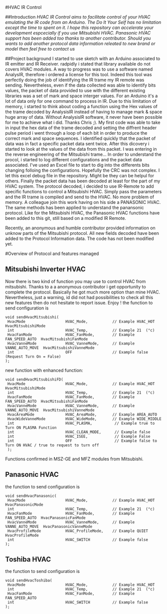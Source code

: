 
#HVAC IR Control

##Introduction
*HVAC IR Control aims to facilitate control of your HVAC emulating the IR code from an Arduino. The Do It Your Self has no limitation except the time to spent on it. I hope this repository can accelerate your development espcecially if you use Mitsubishi HVAC. Panasonic HVAC support has been added too thanks to another contributor. Should you wants to add another protocol data information releated to new brand or model then feel free to contact us*

##Project background
I started to use sketch with an Arduino associated to IR emitter and IR Receiver. radpidly i stated that library available do not covers HVAC modules. A way to progress was to use a software named AnalysIR, therefore i ordered a license for this tool. Indeed this tool was perfectly doing the job of identifying the IR trame my IR remote was sending. Nevertheless, even if the data collected was able to identify bits values, the packet of data provided to use with the different existing libraries was a set of mark and space interger values. For an Arduino it's a lot of data only for one command to process in IR. Due to this limitation of memory, i started to think about coding a function using the Hex values of the trame decoded by AnalysisIR instead of having to manage mark & space huge array of data. Without AnalysisIR software, it never have been possible for me to achieve what i did. Thanks Chris ;). 
My first code was able to take in input the hex data of the trame decoded and setting the diffrent header pulse period i went through a loop of each bit in order to produce the correct mark and space sequences. I identified quickly that the packet of data was in fact a specific packet data sent twice. After this dicovery i started to look at the values of the data from this packet. I was entering in the reverse engineering of the Mitsubishi trame... In order to understand the procol, i started to log different configurations and the packet data associated. I've used an Excel file to start to dig into the differents bits changing folloing the configurations. Hopefully the CRC was not  complex. I let this excel debug file in the repository. Might be they can be helpul for others.
Finally the packet data has been decoded at least for the part of my HVAC system. 
The protocol decoded, i decided to use IR-Remote to add specific functions to control a Mitsubishi HVAC. Simply pass the parameters and the IR trame is compiled and send to the HVAC. No more problem of memory. A colleague join this work having on his side a PANASONIC HVAC. The same methods has been applied to understand the panansonic protocol. Like for the Mitsubishi HVAC, the Panasonic HVAC functions have been added to this git, still based on a modified IR Remote.

Recently, an anonymous and humble contributor provided information on unknow parts of the Mitsubishi protocol. All new fields decoded have been added to the Protocol Information data. The code has not been modified yet. 

#Overview of Protocol and features managed
## Mitsubishi Inverter HVAC
Now there is two kind of function you may use to control HVAC from mitsubishi. Thanks to a a anonymous contributor i get opportunity to complete the protocol. Basically he got much more option than mine HVAC. Nevertheless, just a warning, id did not had possibilities to check all this new features then do not hesitate to report issue. Enjoy !
the function to send configuration is
```
void sendHvacMitsubishi(
 HvacMode                  HVAC_Mode,           // Example HVAC_HOT  HvacMitsubishiMode
 int                       HVAC_Temp,           // Example 21  (°c)
 HvacFanMode               HVAC_FanMode,        // Example FAN_SPEED_AUTO  HvacMitsubishiFanMode
 HvacVanneMode             HVAC_VanneMode,      // Example VANNE_AUTO_MOVE  HvacMitsubishiVanneMode
 int                       OFF                  // Example false (Request Turn On = False)
);
```
new function with enhanced function:
```
void sendHvacMitsubishiFD(
 HvacMode                  HVAC_Mode,           // Example HVAC_HOT  HvacMitsubishiMode
 int                       HVAC_Temp,           // Example 21  (°c)
 HvacFanMode               HVAC_FanMode,        // Example FAN_SPEED_AUTO  HvacMitsubishiFanMode
 HvacVanneMode             HVAC_VanneMode,      // Example VANNE_AUTO_MOVE  HvacMitsubishiVanneMode
 HvacAreaMode              HVAC_AreaMode,       // Example AREA_AUTO
 HvacWideVanneMode         HVAC_WideMode,       // Example WIDE_MIDDLE
 int                       HVAC_PLASMA,          // Example true to Turn ON PLASMA Function
 int                       HVAC_CLEAN_MODE,      // Example false 
 int                       HVAC_ISEE,            // Example False
 int                       OFF                   // Example false to Turn ON HVAC / true to request to turn off
 );
```
Functions confirmed in MSZ-GE and MFZ modules from Mitsubishi.

## Panasonic HVAC

the function to send configuration is
```
void sendHvacPanasonic(
 HvacMode                  HVAC_Mode,           // Example HVAC_HOT  HvacPanasonicMode
 int                       HVAC_Temp,           // Example 21  (°c)
 HvacFanMode               HVAC_FanMode,        // Example FAN_SPEED_AUTO  HvacPanasonicFanMode
 HvacVanneMode             HVAC_VanneMode,      // Example VANNE_AUTO_MOVE  HvacPanasonicVanneMode
 HvacProfileMode           HVAC_ProfileMode,    // Example QUIET HvacProfileMode
 int                       HVAC_SWITCH          // Example false
);
```
## Toshiba HVAC

the function to send configuration is
```
void sendHvacToshiba(
 HvacMode                  HVAC_Mode,           // Example HVAC_HOT  
 int                       HVAC_Temp,           // Example 21  (°c)
 HvacFanMode               HVAC_FanMode,        // Example FAN_SPEED_AUTO  
 int                       HVAC_SWITCH          // Example false
);
```
